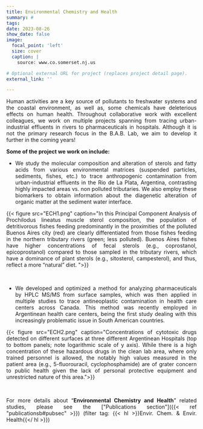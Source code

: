 ```yaml
---
title: Environmental Chemistry and Health
summary: #
tags:
date: 2023-08-26
show_date: false
image:
  focal_point: 'left'
  size: cover
  caption: |
    source: www.co.somerset.nj.us

# Optional external URL for project (replaces project detail page).
external_link: ''

---
```

Human activities are a key source of pollutants to freshwater systems and the coastal environment, as well as, some chemicals have deleterious effects on human health. Throughout collaborative work with excellent colleagues, we work on multiple projects spanning from tracing urban-industrial effluents in rivers to pharmaceuticals in hospitals. Although it is not the primary research focus  in the B.A.B. Lab, we aim to develop it further in the coming years!  

<!--more-->
**Some of the project we work on include:**
*	We study the molecular composition and alteration of sterols and fatty acids from various environmental matrices (suspended particles, sediments, fishes, etc.) to trace   anthropogenic contamination from urban-industrial effluents in the Rio de La Plata, Argentina, contrasting highly impacted areas vs. non polluted tributaries. We also employ these biomarkers to obtain information about the diagenetic alteration of organic matter at the sediment water interface.

{{< figure src="ECH1.png" caption="In this Principal Component Analysis of Prochilodus lineatus muscle sterol composition, the population of detritivorous fishes feeding predominantly in the proximities of the polluted Buenos Aires city (red) are clearly differentiated from those fishes feeding in the northern tributary rivers (green; less polluted). Buenos Aires fishes have higher concentrations of fecal sterols (e.g., coprostanol, epicoprostanol) compared to those sampled in the tributary rivers, which have a dominance of plant sterols (e.g., sitosterol, campesterol), and thus, reflect a more “natural” diet. ">}} 


<br>

*	We developed and optimized a method for analyzing pharmaceuticals by HPLC MS/MS from surface samples, which was then applied in multiple studies to trace antineoplastic contamination in health care centers across Canada. This method was recently employed in Argentinean health care centers, being the first study dealing with this increasingly problematic issue in South American countries.  

{{< figure src="ECH2.png" caption="Concentrations of cytotoxic drugs detected on different surfaces at three different Argentinean Hospitals (top to bottom panels; note logarithmic scale of y axis). While there is a high concentration of these hazardous drugs in the clean lab area, where only trained personnel is allowed, the notably high values measured in the patient area (e.g., 5-fluorouracil, cyclophosphamide) are of grater concern to public health given the lack of personal protective equipment and unrestricted nature of this area.">}} 

<br>

For more details about “__Environmental Chemistry and Health__” related studies, please see the ["Publications section"]({{< ref "publicationsb#pubsec" >}}) (filter tag: {{< hl >}}Envir. Chem. & Envir. Health{{</ hl >}})  

<style>body {text-align: justify}</style>